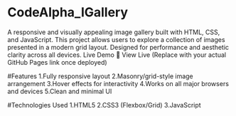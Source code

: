# CodeAlpha_IGallery
A responsive and visually appealing image gallery built with HTML, CSS, and JavaScript. This project allows users to explore a collection of images presented in a modern grid layout. Designed for performance and aesthetic clarity across all devices.
 Live Demo
🔗 View Live
(Replace with your actual GitHub Pages link once deployed)

#Features
1.Fully responsive layout
2.Masonry/grid-style image arrangement
3.Hover effects for interactivity
4.Works on all major browsers and devices
5.Clean and minimal UI

#Technologies Used
1.HTML5
2.CSS3 (Flexbox/Grid)
3.JavaScript 
